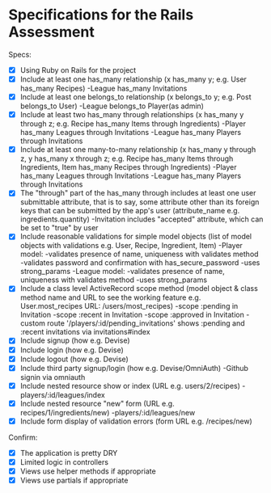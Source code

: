 # Specifications for the Rails Assessment

Specs:
- [x] Using Ruby on Rails for the project
- [x] Include at least one has_many relationship (x has_many y; e.g. User has_many Recipes)
  -League has_many Invitations
- [x] Include at least one belongs_to relationship (x belongs_to y; e.g. Post belongs_to User)
  -League belongs_to Player(as admin)
- [x] Include at least two has_many through relationships (x has_many y through z; e.g. Recipe has_many Items through Ingredients)
  -Player has_many Leagues through Invitations
  -League has_many Players through Invitations
- [x] Include at least one many-to-many relationship (x has_many y through z, y has_many x through z; e.g. Recipe has_many Items through Ingredients, Item has_many Recipes through Ingredients)
  -Player has_many Leagues through Invitations
  -League has_many Players through Invitations
- [x] The "through" part of the has_many through includes at least one user submittable attribute, that is to say, some attribute other than its foreign keys that can be submitted by the app's user (attribute_name e.g. ingredients.quantity)
  -Invitation includes "accepted" attribute, which can be set to "true" by user
- [x] Include reasonable validations for simple model objects (list of model objects with validations e.g. User, Recipe, Ingredient, Item)
  -Player model:
    -validates presence of name, uniqueness with validates method
    -validates password and confirmation with has_secure_password
    -uses strong_params
  -League model:
    -validates presence of name, uniqueness with validates method
    -uses strong_params
- [x] Include a class level ActiveRecord scope method (model object & class method name and URL to see the working feature e.g. User.most_recipes URL: /users/most_recipes)
    -scope :pending in Invitation
    -scope :recent in Invitation
    -scope :approved in Invitation
    -custom route '/players/:id/pending_invitations' shows :pending and :recent invitations via invitations#index
- [x] Include signup (how e.g. Devise)
- [x] Include login (how e.g. Devise)
- [x] Include logout (how e.g. Devise)
- [x] Include third party signup/login (how e.g. Devise/OmniAuth)
  -Github signin via omniauth
- [x] Include nested resource show or index (URL e.g. users/2/recipes)
  -players/:id/leagues/index
- [x] Include nested resource "new" form (URL e.g. recipes/1/ingredients/new)
  -players/:id/leagues/new
- [x] Include form display of validation errors (form URL e.g. /recipes/new)

Confirm:
- [x] The application is pretty DRY
- [x] Limited logic in controllers
- [x] Views use helper methods if appropriate
- [x] Views use partials if appropriate
